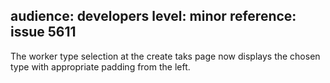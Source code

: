 audience: developers
level: minor
reference: issue 5611
---
The worker type selection at the create taks page now displays the chosen type with appropriate padding from the left. 
